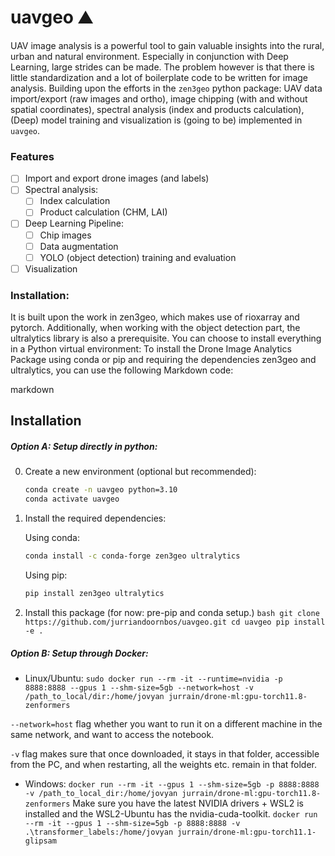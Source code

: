 # uavgeo ⛰️ 
UAV image analysis is a powerful tool to gain valuable insights into the rural, urban and natural environment. Especially in conjunction with Deep Learning, large strides can be made. The problem however is that there is little standardization and a lot of boilerplate code to be written for image analysis. Building upon the efforts in the `zen3geo` python package: UAV data import/export (raw images and ortho), image chipping (with and without spatial coordinates), spectral analysis (index and products calculation), (Deep) model training and visualization is (going to be) implemented in `uavgeo`. 

### Features

- [ ] Import and export drone images (and labels)
- [ ] Spectral analysis:
  - [ ] Index calculation
  - [ ] Product calculation (CHM, LAI)
- [ ] Deep Learning Pipeline:
  - [ ] Chip images
  - [ ] Data augmentation
  - [ ] YOLO (object detection) training and evaluation
- [ ] Visualization

### Installation:

It is built upon the work in zen3geo, which makes use of rioxarray and pytorch.
Additionally, when working with the object detection part, the ultralytics library is also a prerequisite.
You can choose to install everything in a Python virtual environment:
To install the Drone Image Analytics Package using conda or pip and requiring the dependencies zen3geo and ultralytics, you can use the following Markdown code:

markdown

## Installation
##### Option A: Setup directly in python:
0. Create a new environment (optional but recommended):
   
   ```bash
   conda create -n uavgeo python=3.10
   conda activate uavgeo
   ```
1.   Install the required dependencies:

        Using conda:

        ```bash
        conda install -c conda-forge zen3geo ultralytics
        ```
        Using pip:
        ```bash
        pip install zen3geo ultralytics
        ```
2. Install this package (for now: pre-pip and conda setup.)
        ```bash
       git clone https://github.com/jurriandoornbos/uavgeo.git
       cd uavgeo
       pip install -e .
        ```
##### Option B: Setup through Docker:
* Linux/Ubuntu: `sudo docker run --rm -it --runtime=nvidia -p 8888:8888 --gpus 1 --shm-size=5gb --network=host -v /path_to_local/dir:/home/jovyan jurrain/drone-ml:gpu-torch11.8-zenformers`

`--network=host` flag whether you want to run it on a different machine in the same network, and want to access the notebook.

`-v` flag makes sure that once downloaded, it stays in that folder, accessible from the PC, and when restarting, all the weights etc. remain in that folder.

* Windows: `docker run --rm -it --gpus 1 --shm-size=5gb -p 8888:8888 -v /path_to_local_dir:/home/jovyan jurrain/drone-ml:gpu-torch11.8-zenformers`
Make sure you have the latest NVIDIA drivers +  WSL2 is installed and the WSL2-Ubuntu has the nvidia-cuda-toolkit.
`docker run --rm -it --gpus 1 --shm-size=5gb -p 8888:8888 -v .\transformer_labels:/home/jovyan jurrain/drone-ml:gpu-torch11.1-glipsam`
